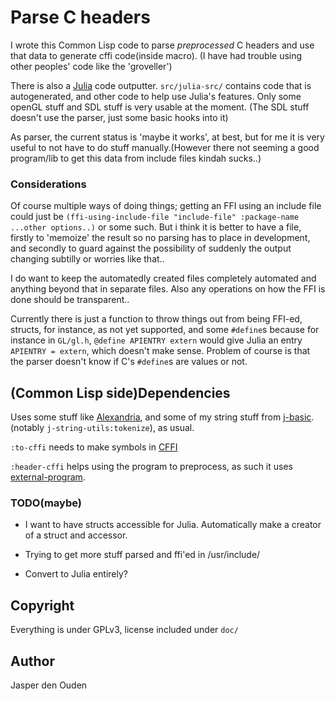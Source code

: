 
# Parse C headers

I wrote this Common Lisp code to parse *preprocessed* C headers and
use that data to generate cffi code(inside macro). (I have had trouble 
using other peoples' code like the 'groveller') 

There is also a [Julia](http://julialang.org/) code outputter. 
`src/julia-src/` contains code that is autogenerated, and other code to help
use Julia's features. Only some openGL stuff and SDL stuff is very usable at 
the moment. (The SDL stuff doesn't use the parser, just some basic hooks into
it)

As parser, the current status is 'maybe it works', at best, but for me it is
very useful to not have to do stuff manually.(However there not seeming a good
program/lib to get this data from include files kindah sucks..)

### Considerations
Of course multiple ways of doing things; getting an FFI using an include file
could just be
`(ffi-using-include-file "include-file" :package-name ...other options..)`
or some such. But i think it is better to have a file, firstly to 'memoize'
the result so no parsing has to place in development, and secondly to guard
against the possibility of suddenly the output changing subtilly or worries
like that..

I do want to keep the automatedly created files completely automated and 
anything beyond that in separate files. Also any operations on how the FFI is
done should be transparent..

Currently there is just a function to throw things out from being FFI-ed, 
structs, for instance, as not yet supported, and some `#define`s because for 
instance in `GL/gl.h`, `@define APIENTRY extern` would give Julia an entry
`APIENTRY = extern`, which doesn't make sense. Problem of course is that the
parser doesn't know if C's `#define`s are values or not.

## (Common Lisp side)Dependencies

Uses some stuff like [Alexandria](http://common-lisp.net/project/alexandria/), 
and some of my string stuff from [j-basic](https://github.com/o-jasper/j-basic). 
(notably `j-string-utils:tokenize`), as usual.

`:to-cffi` needs to make symbols in [CFFI](http://common-lisp.net/project/cffi/)

`:header-cffi` helps using the program to preprocess, as such it uses
[external-program](http://common-lisp.net/project/external-program/).

### TODO(maybe)

* I want to have structs accessible for Julia. Automatically make a creator
  of a struct and accessor.

* Trying to get more stuff parsed and ffi'ed in /usr/include/

* Convert to Julia entirely?

## Copyright
Everything is under GPLv3, license included under `doc/`

## Author

Jasper den Ouden
